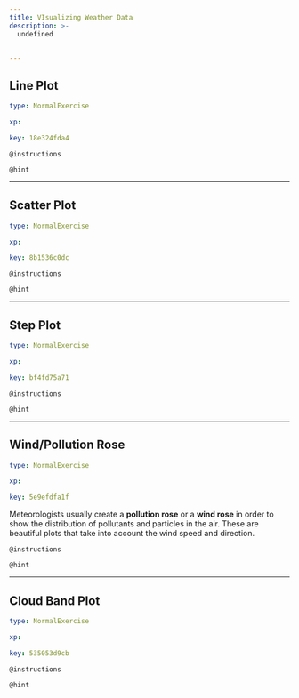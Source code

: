 ```yaml
---
title: VIsualizing Weather Data
description: >-
  undefined


---
```

## Line Plot

```yaml
type: NormalExercise

xp: 

key: 18e324fda4
```



`@instructions`


`@hint`











---
## Scatter Plot

```yaml
type: NormalExercise

xp: 

key: 8b1536c0dc
```



`@instructions`


`@hint`











---
## Step Plot

```yaml
type: NormalExercise

xp: 

key: bf4fd75a71
```



`@instructions`


`@hint`











---
## Wind/Pollution Rose

```yaml
type: NormalExercise

xp: 

key: 5e9efdfa1f
```

Meteorologists usually create a **pollution rose** or a **wind rose** in order to show the distribution of pollutants and particles in the air. These are beautiful plots that take into account the wind speed and direction.

`@instructions`


`@hint`











---
## Cloud Band Plot

```yaml
type: NormalExercise

xp: 

key: 535053d9cb
```



`@instructions`


`@hint`










